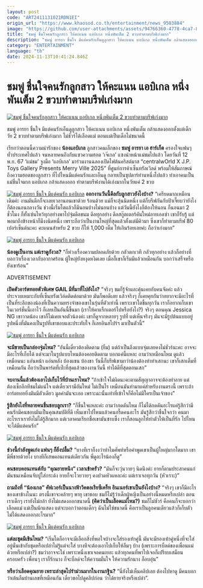 ```yaml
---
layout: post
code: "ART2411131021RDN1EI"
origin_url: "https://www.khaosod.co.th/entertainment/news_9503884"
image: "https://github.com/user-attachments/assets/94766360-4778-4ca7-831e-3cf3722e00f8"
title: "ชมพู่ ชื่นใจคนรักลูกสาว ให้คะแนน แอบิเกล หนึ่งพันเต็ม 2 ขวบทำตามบรีฟเก่งมาก"
description: "ชมพู่ อารยา ชื่นใจ มีแต่คนรักเอ็นดูลูกสาว ให้คะแนน แอบิเกล หนึ่งพันเต็ม กล้าแสดงออกตั้งแต่เด็ก ไม่ชัวร์ได้เลือดแม่ ตอนแม่เป็นเด็กไม่ขนาดนี้"
category: "ENTERTAINMENT"
language: "th"
date: 2024-11-13T10:41:24.846Z
---
```


# ชมพู่ ชื่นใจคนรักลูกสาว ให้คะแนน แอบิเกล หนึ่งพันเต็ม 2 ขวบทำตามบรีฟเก่งมาก

[![ชมพู่ ชื่นใจคนรักลูกสาว ให้คะแนน แอบิเกล หนึ่งพันเต็ม 2 ขวบทำตามบรีฟเก่งมาก](https://www.khaosod.co.th/wpapp/uploads/2024/11/gale_choompoo-1.jpg "ชมพู่ ชื่นใจคนรักลูกสาว ให้คะแนน แอบิเกล หนึ่งพันเต็ม 2 ขวบทำตามบรีฟเก่งมาก")](https://www.khaosod.co.th/wpapp/uploads/2024/11/gale_choompoo-1.jpg)

ชมพู่ อารยา ชื่นใจ มีแต่คนรักเอ็นดูลูกสาว ให้คะแนน แอบิเกล หนึ่งพันเต็ม กล้าแสดงออกตั้งแต่เด็ก วัย 2 ขวบทำตามบรีฟเก่งมาก ไม่ชัวร์ได้เลือดแม่ ตอนแม่เป็นเด็กไม่ขนาดนี้

เรียกว่าตอนนี้ความน่ารักของ **น้องแอบิเกล** ลูกสาวคนเล็กของ **ชมพู่ อารยา เอ ฮาร์เก็ต** ครองใจแฟนๆ ทั่วประเทศไปแล้ว จนหลายคนถึงกับแซวความฮอต ‘เจ๊เกล’ แซงนำหน้าแม่ชมไปแล้ว โดยวันที่ 12 พ.ย. 67 ‘แม่ชม’ จูงมือ ‘แอบิเกล’ มาร่วมงานฉลองเปิดไฟต้นคริสต์มาส “centralwOrld X J.P. Toys Gallery Presents Merry Ville 2025” ที่ศูนย์การค้าเซ็นทรัลเวิลด์ พร้อมให้สัมภาษณ์ ถึงความฮอตของลูกสาว ที่ไปไหนมีแต่คนรักและเอ็นดู กลายเป็นซุปตาร์ท่านหนึ่งไปแล้ว ทำเอาคนเป็นแม่ชื่นใจมาก แอบิเกล กล้าแสดงออก ทำตามบรีฟงานได้เก่งมากในวัยแค่ 2 ขวบ

[![ชมพู่ อารยา ชื่นใจ มีแต่คนรัก แอบิเกล](https://www.khaosod.co.th/wpapp/uploads/2024/11/gale_choompoo-6.jpg)](https://www.khaosod.co.th/wpapp/uploads/2024/11/gale_choompoo-6.jpg) **ออกงานวันนี้ดีลกับลูกสาวยังไงบ้าง?** “เครียดมากเหมือนเดิมค่ะ งานมันดึกก็จะเลยเวลานอนเขาด้วย ร้อนด้วย แม่ก็จะลุ้นนิดหนึ่ง แต่ก็บรีฟกันกับป้าเจี๊ยบว่ายังไงก็ต้องนอนกลางวัน ช่วงนี้เริ่มโตแล้วก็มีนอนบ้างไม่นอนบ้าง แต่วันนี้ยังไงก็ต้องให้นอน ก็นอนมา 2 ชั่วโมง ก็ทั้งเซ่นไหว้ทุกอย่างพาไปจุ่มดีลขนม ดีลทุกอย่าง ดีลสกู๊ตเตอร์คันใหม่ลายเอลซ่า เขาก็รับรู้ แต่พอมาถึงข้างหน้าก็มีงงนิดหนึ่ง เพราะถือว่าเป็นงานใหญ่ที่สุดแล้วตั้งแต่มีคิวมา ซึ่งเขาก็ทำตามบรีฟ 80 เปอร์เซ็นต์นะคะ คะแนนสำหรับ 2 ขวบ ก็ให้ 1,000 เต็ม ให้เกินร้อยเลยค่ะ ถือว่าเก่งมาก”

[![ชมพู่ อารยา ชื่นใจ มีแต่คนรัก แอบิเกล](https://www.khaosod.co.th/wpapp/uploads/2024/11/gale_choompoo-3.jpg)](https://www.khaosod.co.th/wpapp/uploads/2024/11/gale_choompoo-3.jpg)



**น้องดูเป็นงาน แต่เราดูกังวล?** “ก็ห่วงเรื่องความปลอดภัยด้วย กลัวตกเวที กลัวทุกอย่าง แล้วก็อย่างที่บอกว่าเรื่องเวลากับอากาศร้อน ผู้ใหญ่ยังหงุดหงิดเลย เมื่อกี้เขาก็เริ่มมีแล้วเหมือนกัน บอกว่าเสร็จหรือยังเขาร้อน”

ADVERTISEMENT

**เปิดตัวอาร์ตทอยตัวพิเศษ GAIL มีที่มาที่ไปยังไง?** “จริงๆ ชมก็รู้จักและคุ้นเคยกับคนจัดค่ะ แล้วประจวบเหมาะกับที่เซ็นทรัลเวิล์ดติดต่อมาด้วย มันก็พอดีเลย แล้วจริงๆ ก็เคยคุยกันว่าอยากจะมีอะไรที่เป็นที่ระลึกของน้องที่เป็นความทรงจำของเขาในรุ่นที่ตัวเท่านี้ เพราะเขาโตขึ้นทุกวัน เราก็อยากเก็บเขาในเวอร์ชั่นนี้เอาไว้ ก็เลยเป็นอันนี้ขึ้นมา (เราให้คาแร็กเตอร์ไปหรือยังไง?) จริงๆ ตอนคุณ Jessica NG เขาวาดน้อง เขาก็ไม่เคยเจอตัวน้องค่ะ เขาก็ดูจากหลายๆ รูปที่ แต่เห็นจริงๆ มันจะมีรูปต้นแบบอยู่รูปหนึ่งที่มันคงเป็นรูปที่เขาชอบและประทับใจ ก็เลยอินสไปร์ฯ มาเป็นตัวนี้”

[![ชมพู่ อารยา ชื่นใจ มีแต่คนรัก แอบิเกล](https://www.khaosod.co.th/wpapp/uploads/2024/11/gale_choompoo-4.jpg)](https://www.khaosod.co.th/wpapp/uploads/2024/11/gale_choompoo-4.jpg)

**จะมีขายเป็นกล่องจุ่มไหม?** “อันนี้เดี๋ยวต้องติดตาม (ยิ้ม) แต่ถ้าเป็นถึงแบบจุ่มเลยคงไม่ชัวร์นะคะ อาจจะมีอะไรที่เก็บได้ แต่จะมาในรูปแบบไหนต้องคอยติดตาม บอกแค่นี้แหละ ถามว่าเหมือนไหม ดูแล้วเหมือนนะ แอ่นหน้า แอ่นหลัง บ้องแขน บ้องขา วันนี้ก็บรีฟเขามาว่าน้องต้องทำท่าเสกนะ เขาก็เสกเต็มที่เหมือนกัน ถือว่าเป็นพาร์ตที่เป๊ะที่สุดแล้วของงานวันนี้ ทำได้ดีที่สุดตอนเสก”

**จบงานนี้แล้วต้องเอาไปเก็บไว้ที่บ้านเราไหม?** “ถ้าเข้าใจไม่ผิดนะคะตามสัญญาอาจจะต้องทำลาย แต่ต้องเช็กอีกทีชมไม่แน่ใจ แต่เดี๋ยวเรามีอันใหม่ ไม่เป็นไร เหมือนมันทำมาแค่สำหรับงานตรงนี้ เพราะถ้าอาร์ตทอยยิ่งมันมีตัวเดียว มูลค่ามันจะเออ เพราะฉะนั้นเท่าที่เข้าใจก็คือไม่มีใครเป็นเจ้าของ”

**รู้สึกยังไงที่หลายคนชื่นชอบลูกเรา?** “ก็ชื่นใจแหละค่ะ ถามว่ากดดันไหม ก็ไม่ได้กดดันอะไรแค่รู้สึกว่ามีคนรักมีคนชอบมันเป็นคุณสมบัติที่ดี เห็นเขาไปไหนแล้วคนกรี๊ดคนอะไร มันรู้สึกว่าชื่นใจกว่า คนมาอะไรเราเรายังไม่ได้รู้สึกมาก แต่เวลาคนเรียกชื่อเขามันซาบซึ้ง เราก็สอนลูกให้ทำตัวให้เป็นที่รัก ไปไหนจะได้มีแต่คนรัก”

[![ชมพู่ อารยา ชื่นใจ มีแต่คนรัก แอบิเกล](https://www.khaosod.co.th/wpapp/uploads/2024/11/gale_choompoo-5.jpg)](https://www.khaosod.co.th/wpapp/uploads/2024/11/gale_choompoo-5.jpg)

**ช่วงนี้กำลังพูดเก่ง แฟนๆ ก็ยิ่งปลื้ม?** “บางทีเราก็งงว่าทำไมศัพท์หรือคำพูดเขาเป็นผู้ใหญ่มากโตมาก เขามีพี่ชายด้วยไง บางทีก็เสพคอนเทนต์เดียวกัน พี่ดูอะไรน้องก็ดู”

**คนชอบคอนเทนต์กับ “คุณยายหนิง” เวลาเข้าครัว?** “มันก็จะวุ่นวายๆ นิดนึงค่ะ ยายก็ตามประสาคนแก่ มันซนเหมือนจับปูใส่กระด้ง ยายก็จะโวยวายๆ คงปวดหัวแหละค่ะ แต่เราเจอทุกวัน (หัวเราะ)”

**ถามถึงที่ “น้องเกล” คัฟเวอร์เป็นนางฟ้าวิคตอเรียซีเคร็ท อินเนอร์เขาเป็นยังไงบ้าง?** “จริงๆ เขาก็มีอะไรของเขาข้างในนะ ตรงนี้เขาจะคล้ายๆ พายุ เขาชอบ ชมก็ไม่รู้ว่าเด็กผู้หญิงเป็นอย่างนี้หมดหรือเปล่า ตอนเราเด็กๆ เรายังไม่กล้า ยังไม่แสดงออกขนาดนี้ **(คิดว่าเป็นเลือดแม่ไหม?)** ชมก็ไม่ชัวร์ คือคนก็จะบอกว่าเลือดแม่ แม่เป็นนักแสดง แต่จะบอกว่าตอนเด็กๆ ฉันไม่ใช่ขนาดนี้ คือเราเป็นลูกคนเดียวแล้วก็เก็บตัว ไม่ได้แสดงออกอะไรมาก”

[![ชมพู่ อารยา ชื่นใจ มีแต่คนรัก แอบิเกล](https://www.khaosod.co.th/wpapp/uploads/2024/11/gale_choompoo-2.jpg)](https://www.khaosod.co.th/wpapp/uploads/2024/11/gale_choompoo-2.jpg)



**แต่ละชุดมีเขินไหม?** “เริ่มโตก็อาจจะมีเลือกสิ่งที่พอใจบ้างจะใส่รองเท้าคู่นี้ มันจะมีรองเท้าคู่หนึ่งที่จะใส่อยู่นั่นเข้ากับชุดหรือเปล่าไม่รู้แต่จะใส่ บางทีจะต้องเอาไปเก็บให้ลืมๆ บ้าง (เพราะการบิ้ลด์ของเพื่อนแม่ด้วยหรือเปล่า?) ชมว่าอาจจะใช่ เพราะหนึ่งเขาเจอคนเยอะ แล้วทุกคนที่พาไปเจอก็เปรียบเสมือนครอบครัว เพื่อนๆ เราก็รักนาง ก็จะบิ้ลด์จะให้ความมั่นใจ ให้ความรักนาง ก็อบอุ่น”

**หรือว่าเลือดคุณยาย เพราะล่าสุดไปรำม่วนมากในงานกฐิน?** “นี่ยังไม่เห็นคลิปเลย ต้องไปหาดู มีคนบอกว่าเต้นลืมบ้านเลขที่เหมือนกัน เดี๋ยวขอไปดูคลิปก่อน ว่าได้ยายจริงหรือเปล่า”.